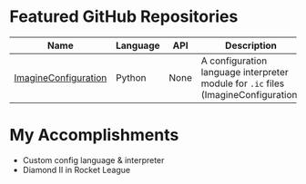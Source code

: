 # Featured GitHub Repositories

| Name | Language | API | Description | Active |
| ---- | -------- | --- | ----------- | ------ |
| [ImagineConfiguration](imaginedevMC.github.io/imagineconfiguration)| Python | None | A configuration language interpreter module for `.ic` files (ImagineConfiguration) | :white_check_mark: |

# My Accomplishments
* Custom config language & interpreter
* Diamond II in Rocket League
